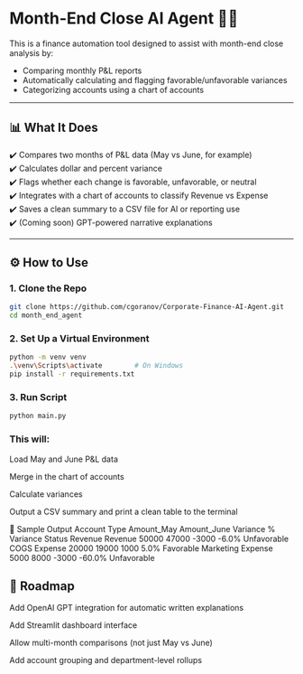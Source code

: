 # Month-End Close AI Agent 🧾🤖

This is a finance automation tool designed to assist with month-end close analysis by:
- Comparing monthly P&L reports
- Automatically calculating and flagging favorable/unfavorable variances
- Categorizing accounts using a chart of accounts

---

## 📊 What It Does

✔️ Compares two months of P&L data (May vs June, for example)  
✔️ Calculates dollar and percent variance  
✔️ Flags whether each change is favorable, unfavorable, or neutral  
✔️ Integrates with a chart of accounts to classify Revenue vs Expense  
✔️ Saves a clean summary to a CSV file for AI or reporting use  
✔️ (Coming soon) GPT-powered narrative explanations  

---

## ⚙️ How to Use

### 1. Clone the Repo
```bash
git clone https://github.com/cgoranov/Corporate-Finance-AI-Agent.git
cd month_end_agent
```
### 2. Set Up a Virtual Environment
```bash
python -m venv venv
.\venv\Scripts\activate        # On Windows
pip install -r requirements.txt
```
### 3. Run Script
```bash
python main.py
```

### This will:

Load May and June P&L data

Merge in the chart of accounts

Calculate variances

Output a CSV summary and print a clean table to the terminal

🧠 Sample Output
Account	  Type	    Amount_May	Amount_June	Variance	% Variance	Status
Revenue	  Revenue	50000	    47000	    -3000	    -6.0%	    Unfavorable
COGS	  Expense	20000	    19000	     1000	     5.0%	    Favorable
Marketing Expense	5000	    8000	    -3000	   -60.0%	    Unfavorable

## 🔮 Roadmap
 Add OpenAI GPT integration for automatic written explanations

 Add Streamlit dashboard interface

 Allow multi-month comparisons (not just May vs June)

 Add account grouping and department-level rollups

 
 